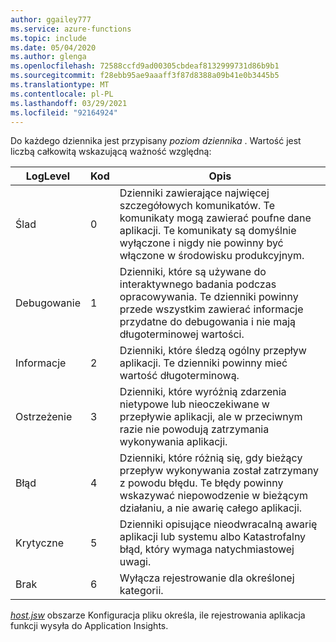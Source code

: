 ```yaml
---
author: ggailey777
ms.service: azure-functions
ms.topic: include
ms.date: 05/04/2020
ms.author: glenga
ms.openlocfilehash: 72588ccfd9ad00305cbdeaf8132999731d86b9b1
ms.sourcegitcommit: f28ebb95ae9aaaff3f87d8388a09b41e0b3445b5
ms.translationtype: MT
ms.contentlocale: pl-PL
ms.lasthandoff: 03/29/2021
ms.locfileid: "92164924"
---
```

Do każdego dziennika jest przypisany *poziom dziennika* . Wartość jest liczbą całkowitą wskazującą ważność względną:

|LogLevel    |Kod| Opis |
|------------|---|--------------|
|Ślad       | 0 |Dzienniki zawierające najwięcej szczegółowych komunikatów. Te komunikaty mogą zawierać poufne dane aplikacji. Te komunikaty są domyślnie wyłączone i nigdy nie powinny być włączone w środowisku produkcyjnym.|
|Debugowanie       | 1 | Dzienniki, które są używane do interaktywnego badania podczas opracowywania. Te dzienniki powinny przede wszystkim zawierać informacje przydatne do debugowania i nie mają długoterminowej wartości. |
|Informacje | 2 | Dzienniki, które śledzą ogólny przepływ aplikacji. Te dzienniki powinny mieć wartość długoterminową. |
|Ostrzeżenie     | 3 | Dzienniki, które wyróżnią zdarzenia nietypowe lub nieoczekiwane w przepływie aplikacji, ale w przeciwnym razie nie powodują zatrzymania wykonywania aplikacji. |
|Błąd       | 4 | Dzienniki, które różnią się, gdy bieżący przepływ wykonywania został zatrzymany z powodu błędu. Te błędy powinny wskazywać niepowodzenie w bieżącym działaniu, a nie awarię całego aplikacji. |
|Krytyczne    | 5 | Dzienniki opisujące nieodwracalną awarię aplikacji lub systemu albo Katastrofalny błąd, który wymaga natychmiastowej uwagi. |
|Brak        | 6 | Wyłącza rejestrowanie dla określonej kategorii. |

[ *host.jsw*](../articles/azure-functions/functions-host-json.md) obszarze Konfiguracja pliku określa, ile rejestrowania aplikacja funkcji wysyła do Application Insights.  
